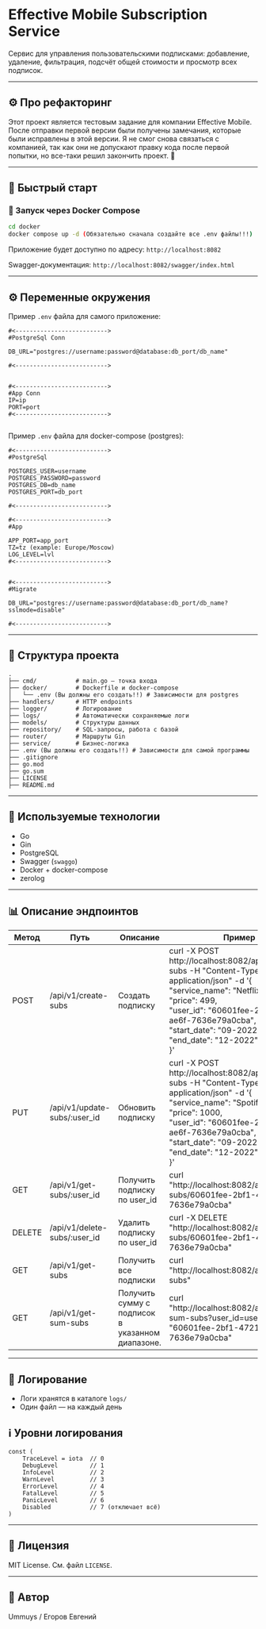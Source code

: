 # Effective Mobile Subscription Service

Сервис для управления пользовательскими подписками: добавление, удаление, фильтрация, подсчёт общей стоимости и просмотр всех подписок.

---

## ⚙️ Про рефакторинг

Этот проект является тестовым задание для компании Effective Mobile. После отправки первой версии были получены замечания, которые были исправлены в этой версии. Я не смог снова связаться с компанией, так как они не допускают правку кода после первой попытки, но все-таки решил закончить проект. 🐸

---



## 🚀 Быстрый старт

### 🔧 Запуск через Docker Compose

```bash
cd docker
docker compose up -d (Обязательно сначала создайте все .env файлы!!!)
```

Приложение будет доступно по адресу:
`http://localhost:8082`

Swagger-документация:
`http://localhost:8082/swagger/index.html`

---

## ⚙️ Переменные окружения

Пример `.env` файла для самого приложение:

```
#<-------------------------->
#PostgreSql Conn

DB_URL="postgres://username:password@database:db_port/db_name"

#<-------------------------->


#<-------------------------->
#App Conn
IP=ip
PORT=port
#<-------------------------->


```

Пример `.env` файла для docker-compose (postgres):

```
#<-------------------------->
#PostgreSql

POSTGRES_USER=username
POSTGRES_PASSWORD=password
POSTGRES_DB=db_name
POSTGRES_PORT=db_port

#<-------------------------->

#<-------------------------->
#App

APP_PORT=app_port
TZ=tz (example: Europe/Moscow)
LOG_LEVEL=lvl
#<-------------------------->


#<-------------------------->
#Migrate

DB_URL="postgres://username:password@database:db_port/db_name?sslmode=disable"

#<-------------------------->

```

---

## 📂 Структура проекта

```
.
├── cmd/           # main.go — точка входа
├── docker/        # Dockerfile и docker-compose
│	└── .env (Вы должны его создать!!) # Зависимости для postgres
├── handlers/      # HTTP endpoints
├── logger/        # Логирование
├── logs/          # Автоматически сохраняемые логи
├── models/        # Структуры данных
├── repository/    # SQL-запросы, работа с базой
├── router/        # Маршруты Gin
├── service/       # Бизнес-логика
├── .env (Вы должны его создать!!) # Зависимости для самой программы
├── .gitignore
├── go.mod
├── go.sum
├── LICENSE
├── README.md
```

---

## 🧩 Используемые технологии

- Go
- Gin
- PostgreSQL
- Swagger (`swaggo`)
- Docker + docker-compose
- zerolog

---

## 📊 Описание эндпоинтов

| Метод | Путь                     | Описание                                                                               | Пример                                                                                                                                                                                                                                                                     |
| ---------- | ---------------------------- | ---------------------------------------------------------------------------------------------- | -------------------------------------------------------------------------------------------------------------------------------------------------------------------------------------------------------------------------------------------------------------------------------- |
| POST       | /api/v1/create-subs          | Создать подписку                                                                | curl -X POST http://localhost:8082/api/v1/create-subs   -H "Content-Type: application/json"   -d '{<br />"service_name": "Netflix",<br />"price": 499,<br />"user_id": "60601fee-2bf1-4721-ae6f-7636e79a0cba",<br />"start_date": "09-2022",<br />"end_date": "12-2022"<br />}'  |
| PUT        | /api/v1/update-subs/:user_id | Обновить подписку                                                              | curl -X POST http://localhost:8082/api/v1/create-subs   -H "Content-Type: application/json"   -d '{<br />"service_name": "Spotify",<br />"price": 1000,<br />"user_id": "60601fee-2bf1-4721-ae6f-7636e79a0cba",<br />"start_date": "09-2022",<br />"end_date": "12-2022"<br />}' |
| GET        | /api/v1/get-subs/:user_id    | Получить подписку по user_id                                                 | curl "http://localhost:8082/api/v1/get-subs/60601fee-2bf1-4721-ae6f-7636e79a0cba"                                                                                                                                                                                                |
| DELETE     | /api/v1/delete-subs/:user_id | Удалить подписку по user_id                                                   | curl -X DELETE "http://localhost:8082/api/v1/delete-subs/60601fee-2bf1-4721-ae6f-7636e79a0cba"                                                                                                                                                                                   |
| GET        | /api/v1/get-subs             | Получить все подписки                                                       | curl "http://localhost:8082/api/v1/get-subs"                                                                                                                                                                                                                                     |
| GET        | /api/v1/get-sum-subs         | Получить сумму с подписок<br />в указанном диапазоне. | curl "http://localhost:8082/api/v1/get-sum-subs?user_id=user_id": "60601fee-2bf1-4721-ae6f-7636e79a0cba"                                                                                                                                                                         |

---

## 🐛 Логирование

- Логи хранятся в каталоге `logs/`
- Один файл — на каждый день

## ℹ️ Уровни логирования

```
const (
    TraceLevel = iota  // 0
    DebugLevel         // 1
    InfoLevel          // 2
    WarnLevel          // 3
    ErrorLevel         // 4
    FatalLevel         // 5
    PanicLevel         // 6
    Disabled           // 7 (отключает всё)
) 
```

---

## 📄 Лицензия

MIT License. См. файл `LICENSE`.

---

## 📄 Автор

Ummuys / Егоров Евгений
